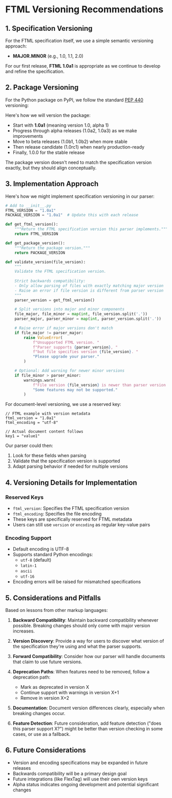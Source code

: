 # FTML Versioning Recommendations

## 1. Specification Versioning

For the FTML specification itself, we use a simple semantic versioning approach:
- **MAJOR.MINOR** (e.g., 1.0, 1.1, 2.0)

For our first release, **FTML 1.0a1** is appropriate as we continue to develop and refine the specification.

## 2. Package Versioning

For the Python package on PyPI, we follow the standard [PEP 440](https://www.python.org/dev/peps/pep-0440/) versioning:

Here's how we will version the package:
- Start with **1.0a1** (meaning version 1.0, alpha 1)
- Progress through alpha releases (1.0a2, 1.0a3) as we make improvements
- Move to beta releases (1.0b1, 1.0b2) when more stable
- Then release candidate (1.0rc1) when nearly production-ready
- Finally, 1.0.0 for the stable release

The package version doesn't need to match the specification version exactly, but they should align conceptually.

## 3. Implementation Approach

Here's how we might implement specification versioning in our parser:

```python
# Add to __init__.py
FTML_VERSION = "1.0a1"
PACKAGE_VERSION = "1.0a1"  # Update this with each release

def get_ftml_version():
    """Return the FTML specification version this parser implements."""
    return FTML_VERSION

def get_package_version():
    """Return the package version."""
    return PACKAGE_VERSION

def validate_version(file_version):
    """
    Validate the FTML specification version.
    
    Strict backwards compatibility:
    - Only allow parsing of files with exactly matching major version
    - Raise an error if file version is different from parser version
    """
    parser_version = get_ftml_version()

    # Split versions into major and minor components
    file_major, file_minor = map(int, file_version.split('.'))
    parser_major, parser_minor = map(int, parser_version.split('.'))

    # Raise error if major versions don't match
    if file_major != parser_major:
        raise ValueError(
            f"Unsupported FTML version. "
            f"Parser supports {parser_version}, "
            f"but file specifies version {file_version}. "
            "Please upgrade your parser."
        )

    # Optional: Add warning for newer minor versions
    if file_minor > parser_minor:
        warnings.warn(
            f"File version {file_version} is newer than parser version {parser_version}. "
            "Some features may not be supported."
        )
```

For document-level versioning, we use a reserved key:

```
// FTML example with version metadata
ftml_version = "1.0a1"
ftml_encoding = "utf-8"

// Actual document content follows
key1 = "value1"
```

Our parser could then:
1. Look for these fields when parsing
2. Validate that the specification version is supported
3. Adapt parsing behavior if needed for multiple versions

## 4. Versioning Details for Implementation

### Reserved Keys
- `ftml_version`: Specifies the FTML specification version
- `ftml_encoding`: Specifies the file encoding
- These keys are specifically reserved for FTML metadata
- Users can still use `version` or `encoding` as regular key-value pairs

### Encoding Support
- Default encoding is UTF-8
- Supports standard Python encodings:
    - `utf-8` (default)
    - `latin-1`
    - `ascii`
    - `utf-16`
- Encoding errors will be raised for mismatched specifications

## 5. Considerations and Pitfalls

Based on lessons from other markup languages:

1. **Backward Compatibility**: Maintain backward compatibility whenever possible. Breaking changes should only come with major version increases.

2. **Version Discovery**: Provide a way for users to discover what version of the specification they're using and what the parser supports.

3. **Forward Compatibility**: Consider how our parser will handle documents that claim to use future versions.

4. **Deprecation Paths**: When features need to be removed, follow a deprecation path:
    - Mark as deprecated in version X
    - Continue support with warnings in version X+1
    - Remove in version X+2

5. **Documentation**: Document version differences clearly, especially when breaking changes occur.

6. **Feature Detection**: Future consideration, add feature detection ("does this parser support X?") might be better than version checking in some cases, or use as a fallback.

## 6. Future Considerations

- Version and encoding specifications may be expanded in future releases
- Backwards compatibility will be a primary design goal
- Future integrations (like FlexTag) will use their own version keys
- Alpha status indicates ongoing development and potential significant changes